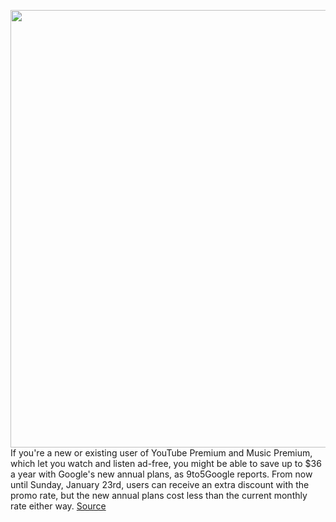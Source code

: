 <img src='https://cdn.vox-cdn.com/thumbor/VeucjMzOyaM4sVOoYvqJ0Qphoz4=/0x0:3000x2000/1200x800/filters:focal(1260x760:1740x1240)/cdn.vox-cdn.com/uploads/chorus_image/image/70410594/acastro_180202_1777_0002.0.jpg' width='700px' /><br/>
If you're a new or existing user of YouTube Premium and Music Premium, which let you watch and listen ad-free, you might be able to save up to $36 a year with Google's new annual plans, as 9to5Google reports. From now until Sunday, January 23rd, users can receive an extra discount with the promo rate, but the new annual plans cost less than the current monthly rate either way.
<a href='https://www.theverge.com/2022/1/19/22892132/youtube-premium-music-premium-annual-plans-discount'> Source <a/>
